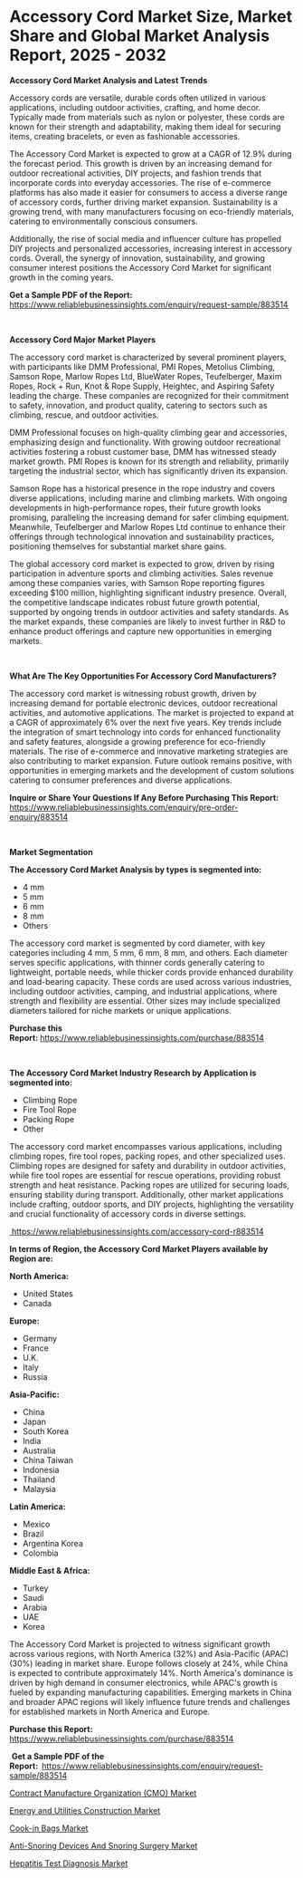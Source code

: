 <p><h1>Accessory Cord Market Size, Market Share and Global Market Analysis Report, 2025 - 2032</h1></p><p><strong>Accessory Cord Market Analysis and Latest Trends</strong></p>
<p><p>Accessory cords are versatile, durable cords often utilized in various applications, including outdoor activities, crafting, and home decor. Typically made from materials such as nylon or polyester, these cords are known for their strength and adaptability, making them ideal for securing items, creating bracelets, or even as fashionable accessories.</p><p>The Accessory Cord Market is expected to grow at a CAGR of 12.9% during the forecast period. This growth is driven by an increasing demand for outdoor recreational activities, DIY projects, and fashion trends that incorporate cords into everyday accessories. The rise of e-commerce platforms has also made it easier for consumers to access a diverse range of accessory cords, further driving market expansion. Sustainability is a growing trend, with many manufacturers focusing on eco-friendly materials, catering to environmentally conscious consumers. </p><p>Additionally, the rise of social media and influencer culture has propelled DIY projects and personalized accessories, increasing interest in accessory cords. Overall, the synergy of innovation, sustainability, and growing consumer interest positions the Accessory Cord Market for significant growth in the coming years.</p></p>
<p><strong>Get a Sample PDF of the Report:&nbsp;</strong> <a href="https://www.reliablebusinessinsights.com/enquiry/request-sample/883514?utm_campaign=1138&utm_medium=2&utm_source=Github&utm_content=ia&utm_term=30012025&utm_id=accessory-cord">https://www.reliablebusinessinsights.com/enquiry/request-sample/883514</a></p>
<p>&nbsp;</p>
<p><strong>Accessory Cord Major Market Players</strong></p>
<p><p>The accessory cord market is characterized by several prominent players, with participants like DMM Professional, PMI Ropes, Metolius Climbing, Samson Rope, Marlow Ropes Ltd, BlueWater Ropes, Teufelberger, Maxim Ropes, Rock + Run, Knot & Rope Supply, Heightec, and Aspiring Safety leading the charge. These companies are recognized for their commitment to safety, innovation, and product quality, catering to sectors such as climbing, rescue, and outdoor activities.</p><p>DMM Professional focuses on high-quality climbing gear and accessories, emphasizing design and functionality. With growing outdoor recreational activities fostering a robust customer base, DMM has witnessed steady market growth. PMI Ropes is known for its strength and reliability, primarily targeting the industrial sector, which has significantly driven its expansion.</p><p>Samson Rope has a historical presence in the rope industry and covers diverse applications, including marine and climbing markets. With ongoing developments in high-performance ropes, their future growth looks promising, paralleling the increasing demand for safer climbing equipment. Meanwhile, Teufelberger and Marlow Ropes Ltd continue to enhance their offerings through technological innovation and sustainability practices, positioning themselves for substantial market share gains. </p><p>The global accessory cord market is expected to grow, driven by rising participation in adventure sports and climbing activities. Sales revenue among these companies varies, with Samson Rope reporting figures exceeding $100 million, highlighting significant industry presence. Overall, the competitive landscape indicates robust future growth potential, supported by ongoing trends in outdoor activities and safety standards. As the market expands, these companies are likely to invest further in R&D to enhance product offerings and capture new opportunities in emerging markets.</p></p>
<p>&nbsp;</p>
<p><strong>What Are The Key Opportunities For Accessory Cord Manufacturers?</strong></p>
<p><p>The accessory cord market is witnessing robust growth, driven by increasing demand for portable electronic devices, outdoor recreational activities, and automotive applications. The market is projected to expand at a CAGR of approximately 6% over the next five years. Key trends include the integration of smart technology into cords for enhanced functionality and safety features, alongside a growing preference for eco-friendly materials. The rise of e-commerce and innovative marketing strategies are also contributing to market expansion. Future outlook remains positive, with opportunities in emerging markets and the development of custom solutions catering to consumer preferences and diverse applications.</p></p>
<p><strong>Inquire or Share Your Questions If Any Before Purchasing This Report:</strong> <a href="https://www.reliablebusinessinsights.com/enquiry/pre-order-enquiry/883514?utm_campaign=1138&utm_medium=2&utm_source=Github&utm_content=ia&utm_term=30012025&utm_id=accessory-cord">https://www.reliablebusinessinsights.com/enquiry/pre-order-enquiry/883514</a></p>
<p>&nbsp;</p>
<p><strong>Market Segmentation</strong></p>
<p><strong>The Accessory Cord Market Analysis by types is segmented into:</strong></p>
<p><ul><li>4 mm</li><li>5 mm</li><li>6 mm</li><li>8 mm</li><li>Others</li></ul></p>
<p><p>The accessory cord market is segmented by cord diameter, with key categories including 4 mm, 5 mm, 6 mm, 8 mm, and others. Each diameter serves specific applications, with thinner cords generally catering to lightweight, portable needs, while thicker cords provide enhanced durability and load-bearing capacity. These cords are used across various industries, including outdoor activities, camping, and industrial applications, where strength and flexibility are essential. Other sizes may include specialized diameters tailored for niche markets or unique applications.</p></p>
<p><strong>Purchase this Report:&nbsp;</strong><a href="https://www.reliablebusinessinsights.com/purchase/883514?utm_campaign=1138&utm_medium=2&utm_source=Github&utm_content=ia&utm_term=30012025&utm_id=accessory-cord">https://www.reliablebusinessinsights.com/purchase/883514</a></p>
<p>&nbsp;</p>
<p><strong>The Accessory Cord Market Industry Research by Application is segmented into:</strong></p>
<p><ul><li>Climbing Rope</li><li>Fire Tool Rope</li><li>Packing Rope</li><li>Other</li></ul></p>
<p><p>The accessory cord market encompasses various applications, including climbing ropes, fire tool ropes, packing ropes, and other specialized uses. Climbing ropes are designed for safety and durability in outdoor activities, while fire tool ropes are essential for rescue operations, providing robust strength and heat resistance. Packing ropes are utilized for securing loads, ensuring stability during transport. Additionally, other market applications include crafting, outdoor sports, and DIY projects, highlighting the versatility and crucial functionality of accessory cords in diverse settings.</p></p>
<p><a href="https://www.reliablebusinessinsights.com/accessory-cord-r883514?utm_campaign=1138&utm_medium=2&utm_source=Github&utm_content=ia&utm_term=30012025&utm_id=accessory-cord">&nbsp;https://www.reliablebusinessinsights.com/accessory-cord-r883514</a></p>
<p><strong>In terms of Region, the Accessory Cord Market Players available by Region are:</strong></p>
<p>
    <p> <strong> North America: </strong>
        <ul>
            <li>United States</li>
            <li>Canada</li>
        </ul>
        </p> 
    <p> <strong> Europe: </strong>
        <ul>
            <li>Germany</li>
            <li>France</li>
            <li>U.K.</li>
            <li>Italy</li>
            <li>Russia</li>
        </ul>
        </p> 
    <p> <strong> Asia-Pacific: </strong>
        <ul>
            <li>China</li>
            <li>Japan</li>
            <li>South Korea</li>
            <li>India</li>
            <li>Australia</li>
            <li>China Taiwan</li>
            <li>Indonesia</li>
            <li>Thailand</li>
            <li>Malaysia</li>
        </ul>
        </p> 
    <p> <strong> Latin America: </strong>
        <ul>
            <li>Mexico</li>
            <li>Brazil</li>
            <li>Argentina Korea</li>
            <li>Colombia</li>
        </ul>
        </p> 
    <p> <strong> Middle East & Africa: </strong>
        <ul>
            <li>Turkey</li>
            <li>Saudi</li>
            <li>Arabia</li>
            <li>UAE</li>
            <li>Korea</li>
        </ul>
    </p>
    </p>
<p><p>The Accessory Cord Market is projected to witness significant growth across various regions, with North America (32%) and Asia-Pacific (APAC) (30%) leading in market share. Europe follows closely at 24%, while China is expected to contribute approximately 14%. North America's dominance is driven by high demand in consumer electronics, while APAC's growth is fueled by expanding manufacturing capabilities. Emerging markets in China and broader APAC regions will likely influence future trends and challenges for established markets in North America and Europe.</p></p>
<p><strong>Purchase this Report: </strong><a href="https://www.reliablebusinessinsights.com/purchase/883514?utm_campaign=1138&utm_medium=2&utm_source=Github&utm_content=ia&utm_term=30012025&utm_id=accessory-cord">https://www.reliablebusinessinsights.com/purchase/883514</a></p>
<p>&nbsp;<strong>Get a Sample PDF of the Report:&nbsp;&nbsp;</strong><a href="https://www.reliablebusinessinsights.com/enquiry/request-sample/883514?utm_campaign=1138&utm_medium=2&utm_source=Github&utm_content=ia&utm_term=30012025&utm_id=accessory-cord">https://www.reliablebusinessinsights.com/enquiry/request-sample/883514</a></p>
<p><strong></strong></p>
<p><p><a href="https://www.linkedin.com/pulse/contract-manufacture-organization-cmo-market-research-2025-2032-ifyrf?utm_campaign=1138&utm_medium=2&utm_source=Github&utm_content=ia&utm_term=30012025&utm_id=accessory-cord">Contract Manufacture Organization (CMO) Market</a></p><p><a href="https://www.linkedin.com/pulse/energy-utilities-construction-market-analysis-report-competitive-b2n1c?utm_campaign=1138&utm_medium=2&utm_source=Github&utm_content=ia&utm_term=30012025&utm_id=accessory-cord">Energy and Utilities Construction Market</a></p><p><a href="https://www.linkedin.com/pulse/cook-in-bags-market-spectrum-usage-patterns-sector-evolution-ke9uf?utm_campaign=1138&utm_medium=2&utm_source=Github&utm_content=ia&utm_term=30012025&utm_id=accessory-cord">Cook-in Bags Market</a></p><p><a href="https://www.linkedin.com/pulse/anti-snoring-devices-snoring-surgery-market-research-report-m5muc?utm_campaign=1138&utm_medium=2&utm_source=Github&utm_content=ia&utm_term=30012025&utm_id=accessory-cord">Anti-Snoring Devices And Snoring Surgery Market</a></p><p><a href="https://www.linkedin.com/pulse/valuation-production-cost-growth-factors-hepatitis-test-ohquf?utm_campaign=1138&utm_medium=2&utm_source=Github&utm_content=ia&utm_term=30012025&utm_id=accessory-cord">Hepatitis Test Diagnosis Market</a></p></p>